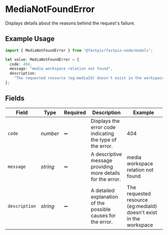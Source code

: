 # MediaNotFoundError

Displays details about the reasons behind the request's failure.

## Example Usage

```typescript
import { MediaNotFoundError } from "@fastpix/fastpix-node/models";

let value: MediaNotFoundError = {
  code: 404,
  message: "media workspace relation not found",
  description:
    "The requested resource (eg:mediaId) doesn't exist in the workspace",
};
```

## Fields

| Field                                                              | Type                                                               | Required                                                           | Description                                                        | Example                                                            |
| ------------------------------------------------------------------ | ------------------------------------------------------------------ | ------------------------------------------------------------------ | ------------------------------------------------------------------ | ------------------------------------------------------------------ |
| `code`                                                             | *number*                                                           | :heavy_minus_sign:                                                 | Displays the error code indicating the type of the error.          | 404                                                                |
| `message`                                                          | *string*                                                           | :heavy_minus_sign:                                                 | A descriptive message providing more details for the error.        | media workspace relation not found                                 |
| `description`                                                      | *string*                                                           | :heavy_minus_sign:                                                 | A detailed explanation of the possible causes for the error.<br/>  | The requested resource (eg:mediaId) doesn't exist in the workspace |